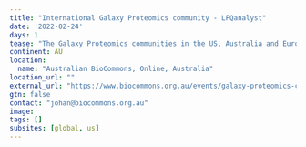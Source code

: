 ```yaml
---
title: "International Galaxy Proteomics community - LFQanalyst"
date: '2022-02-24'
days: 1
tease: "The Galaxy Proteomics communities in the US, Australia and Europe regularly come together online to talk about topics of shared interest."
continent: AU
location:
  name: "Australian BioCommons, Online, Australia"
location_url: ""
external_url: "https://www.biocommons.org.au/events/galaxy-proteomics-community"
gtn: false
contact: "johan@biocommons.org.au"
image: 
tags: []
subsites: [global, us]
---
```

